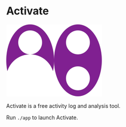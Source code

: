 # Activate

![Icon](resources/icons/icon_cropped.png)

Activate is a free activity log and analysis tool.

Run `./app` to launch Activate.
